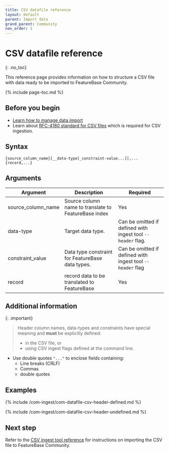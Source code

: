 ```yaml
---
title: CSV datafile reference
layout: default
parent: Import data
grand_parent: Community
nav_order: 1
---
```


# CSV datafile reference
{: .no_toc}

This reference page provides information on how to structure a CSV file with data ready to be imported to FeatureBase Community.

{% include page-toc.md %}

## Before you begin

* [Learn how to manage data import](/docs/community/com-ingest/com-ingest-manage)
* Learn about [RFC-4180 standard for CSV files](https://datatracker.ietf.org/doc/html/rfc4180#section-2) which is required for CSV ingestion.

## Syntax

```
{source_column_name}[__data-type[_constraint-value...]],...
{record,...}
```

## Arguments

| Argument | Description | Required |
|---|---|---|
| source_column_name | Source column name to translate to FeatureBase index | Yes |
| data-type | Target data type. | Can be omitted if defined with ingest tool `--header` flag. |
| constraint_value | Data type constraint for FeatureBase data types. | Can be omitted if defined with ingest tool `--header` flag |
| record | record data to be translated to FeatureBase | Yes |

## Additional information

{: .important}
>Header column names, data-types and constraints have special meaning and **must** be explicitly defined:
>* in the CSV file, or
>* using CSV ingest flags defined at the command line.


* Use double quotes `"..."` to enclose fields containing:
  * Line breaks (CRLF)
  * Commas
  * double quotes

## Examples

{% include /com-ingest/com-datafile-csv-header-defined.md %}

{% include /com-ingest/com-datafile-csv-header-undefined.md %}

## Next step

Refer to the [CSV ingest tool reference](/docs/community/com-ingest/com-ingest-ref-csv) for instructions on importing the CSV file to FeatureBase Community.
